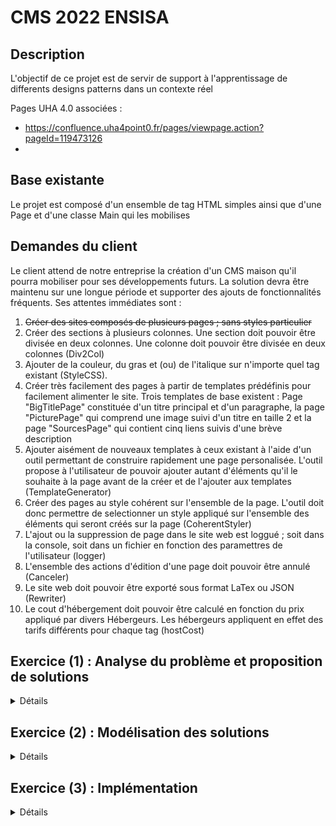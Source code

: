 # CMS 2022 ENSISA

## Description 

L'objectif de ce projet est de servir de support à l'apprentissage de differents designs patterns dans un contexte réel

Pages UHA 4.0 associées : 
- https://confluence.uha4point0.fr/pages/viewpage.action?pageId=119473126
- 

## Base existante 

Le projet est composé d'un ensemble de tag HTML simples ainsi que d'une Page et d'une classe Main qui les mobilises

## Demandes du client 

Le client attend de notre entreprise la création d'un CMS maison qu'il pourra mobiliser pour ses développements futurs. La solution devra être maintenu sur une longue période et supporter des ajouts de fonctionnalités fréquents. Ses attentes immédiates sont :
<ol>
    <li><s>Créer des sites composés de plusieurs pages ; sans styles particulier</s></li>
	<li>Créer des sections à plusieurs colonnes. Une section doit pouvoir être divisée en deux colonnes. Une colonne doit pouvoir être divisée en deux colonnes (Div2Col)</li>
	<li>Ajouter de la couleur, du gras et (ou) de l'italique sur n'importe quel tag existant (StyleCSS).</li>
	<li>Créer très facilement des pages à partir de templates prédéfinis pour facilement alimenter le site. Trois templates de base existent : Page "BigTitlePage" constituée d'un titre principal et d'un paragraphe, la page "PicturePage" qui comprend une image suivi d'un titre en taille 2 et la page "SourcesPage" qui contient cinq liens suivis d'une brève description</li>
	<li>Ajouter aisément de nouveaux templates à ceux existant à l'aide d'un outil permettant de construire rapidement une page personalisée. L'outil propose à l'utilisateur de pouvoir ajouter autant d'éléments qu'il le souhaite à la page avant de la créer et de l'ajouter aux templates (TemplateGenerator)
	<li>Créer des pages au style cohérent sur l'ensemble de la page. L'outil doit donc permettre de selectionner un style appliqué sur l'ensemble des éléments qui seront créés sur la page (CoherentStyler)</li>
	<li>L'ajout ou la suppression de page dans le site web est loggué ; soit dans la console, soit dans un fichier en fonction des paramettres de l'utilisateur (logger)</li>
	<li>L'ensemble des actions d'édition d'une page doit pouvoir être annulé (Canceler)</li>
	<li>Le site web doit pouvoir être exporté sous format LaTex ou JSON (Rewriter)</li>
	<li>Le cout d'hébergement doit pouvoir être calculé en fonction du prix appliqué par divers Hébergeurs. Les hébergeurs appliquent en effet des tarifs différents pour chaque tag (hostCost)</li>
</ol>


## Exercice (1) : Analyse du problème et proposition de solutions
<details>
  <summary>Détails</summary>
  Assignez à chaque demande du client un (ou des ?) design pattern(s) et expliquez pourquoi vous avez choisi ce(s) pattern(s).
  
  Pour répondre à l'exercice : éditez le fichier ./Exercices/Exercice1.md puis déposez le dans l'activité associée sur e-formation
  
  Veuillez trouver la réponse à l'exercice 1 dans le fichier ./Exercices/Correction1.md
</details>


## Exercice (2) : Modélisation des solutions
<details>
  <summary>Détails</summary>
  Maintenant que les différents patterns sont spécifiés ; il est temps de débuter leur intégration dans le projet. 
  L'objectif de cet exercice est de créer l'UML pour les différentes requetes du client.  

  Pour répondre à l'exercice : Créez un fichier image nommé Exercice2 que vous déposerez dans l'activité associée sur e-formation.

  N'hésitez pas à déposer un fichier par pattern si vous n'êtes pas à l'aise avec les diagrammes UML.
  
  Si vous le souhaitez, vous pouvez utiliser le fichier ./Documentation/CMS_UML.puml comme base plantUML créer vos diagrammes sur https://plantuml-editor.kkeisuke.com.

</details>

## Exercice (3) : Implémentation

<details>
  <summary>Détails</summary>
  Le plan de l'application est défini. A vos clavier pour coder la solution ! 
  L'objectif de cet exercice est d'implémenter l'un (ou plusieurs) des différents patterns dans le projet.
  Proposez une execution du code qui mobilise le pattern déployé. 

  Pensez à completer le document ./Exercices/Exercice3.md pour suivre votre avancement. 

  Pour répondre à l'exercice : Déposez le code du projet  produit sous la forme d'une archive dans l'activité associée sur e-formation.

</details>
